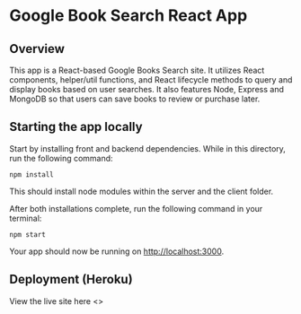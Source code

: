 # Google Book Search React App

## Overview

This app is a React-based Google Books Search site. It utilizes React components, helper/util functions, and React lifecycle methods to query and display books based on user searches. It also features Node, Express and MongoDB so that users can save books to review or purchase later.

## Starting the app locally

Start by installing front and backend dependencies. While in this directory, run the following command:

```
npm install
```

This should install node modules within the server and the client folder.

After both installations complete, run the following command in your terminal:

```
npm start
```

Your app should now be running on <http://localhost:3000>. 

## Deployment (Heroku)
View the live site here <>
